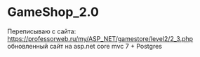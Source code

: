 # GameShop_2.0
Переписываю с сайта: https://professorweb.ru/my/ASP_NET/gamestore/level2/2_3.php обновленный сайт на asp.net core mvc 7 + Postgres
